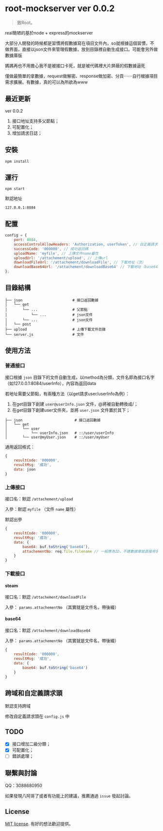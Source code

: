 # root-mockserver ver 0.0.2

> 致Root。

real簡陋的基於node + express的mockserver

大部分人開發的時候都是習慣將假數據寫在項目文件內，so就根據這個習慣，不做界面，直接以json文件來管理假數據，放到目錄裡自動生成接口。可能會另外做數據庫版

媽媽再也不用擔心我不是被接口卡死，就是被代碼裡大片屏蔽的假數據逼死

僅做最簡單的拿數據，request做解密、response做加密、分頁⋯⋯自行根據項目需求擴展。有數據，真的可以為所欲為www

## 最近更新

ver 0.0.2

1. 接口地址支持多父節點；
2. 可配置化；
3. 增加請求日誌；

## 安裝

```
npm install
```

## 運行

```
npm start
```

默認地址

```
127.0.0.1:8084
```

## 配置

```js
config = {
    port: 8084,
    accessControlAllowHeaders: 'Authorization, userToken', // 自定義請求頭
    successCode: '000000', // 成功返回碼
    uploadName: 'myfile', // 上傳文件name屬性
    uploadUrl: '/attachement/upload', // 上傳url
    downloadFileUrl: '/attachement/downloadFile', // 下載地址（流）
    downloadBase64Url: '/attachement/downloadBase64' // 下載地址（base64）
};
```

## 目錄結構

```
├── json                       # 接口返回數據
│   └── get
│       └── ...                # 父節點
│           └── ...			   # json文件
│       └── ...		  	       # json文件
│   └── post
├── upload                     # 上傳下載文件目錄
└── server.js                  # 文件
```

## 使用方法

### 普通接口

接口根據 `json` 目錄下的文件自動生成，以method為分類，文件名即為接口名字（如127.0.0.1:8084/userInfo），內容為返回data

若地址需要父節點，有兩種方法（以get請求user/userInfo為例）：

1. 在get目錄下創建 `user@userInfo.json` 文件，@將被自動轉換成/；
2. 在get目錄下創建user文件夾，並將 `user.json` 文件置於其下；

```
├── json                        # 接口返回數據
│   └── get
│       └── user
│           └── userInfo.json   # ::/user/userInfo
│       └── user@myUser.json    # ::/user/myUser
```

通用返回格式：

```js
{
    resultCode: '000000',
    resultMsg: '成功',
    data: json
}
```

### 上傳接口

接口名：默認 `/attachement/upload`

入參：默認 `myfile` （文件 `name` 屬性）

默認出參

```js
{
	resultCode: '000000',
	resultMsg: '成功',
	data: {
		base64: buf.toString('base64'),
		attachementNo: req.file.filename // 一般應為ID，不建數據庫就直接用名字吧
	}
}
```

### 下載接口

#### steam

接口名：默認 `/attachement/downloadFile`

入參： `params.attachementNo` （其實就是文件名，帶後綴）

#### base64

接口名：默認 `/attachement/downloadBase64`

入參： `params.attachementNo` （其實就是文件名，帶後綴）

```js
{
	resultCode: '000000',
	resultMsg: '成功',
	data: {
		base64: buf.toString('base64')
	}
}
```

## 跨域和自定義請求頭

默認支持跨域

修改自定義請求頭在 `config.js` 中

## TODO

- [x] 接口增加二級分類；
- [x] 可配置化；
- [ ] 錯誤處理；

## 聯繫與討論

QQ：3088680950

如果發現八阿哥了或者有功能上的建議，推薦通過 `issue` 發起討論。

## License

[MIT license](https://opensource.org/licenses/MIT). 有好的想法歡迎提供。